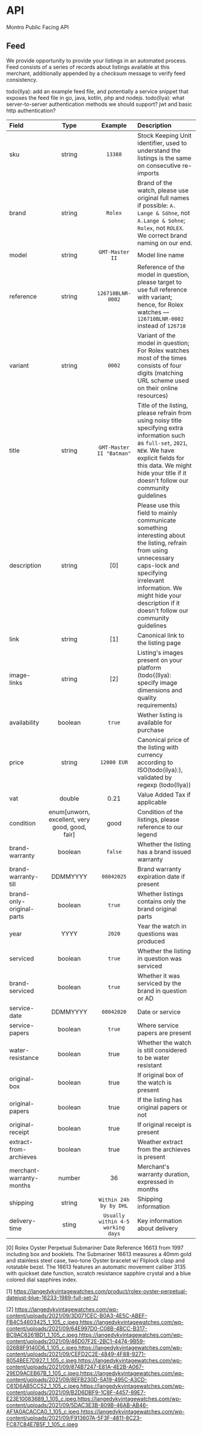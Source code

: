 # API
Montro Public Facing API

## Feed

We provide opportunity to provide your listings in an automated process. Feed consists of a series of records about listings available at this merchant, additionally appended by a checksum message to verify feed consistency.

todo(Ilya): add an example feed file, and potentially a service snippet that exposes the feed file in go, java, kotlin, php and nodejs.
todo(Ilya): what server-to-server authentication methods we should support? jwt and basic http authentication?

| Field                     | Type               | Example                            | Description       |
|:--------------------------|:------------------:|:----------------------------------:|:------------------|
| sku                       | string             | `13388`                            | Stock Keeping Unit identifier, used to understand the listings is the same on consecutive re-imports |
| brand                     | string             | `Rolex`                            | Brand of the watch, please use original full names if possible: `A. Lange & Söhne`, not `A.Lange & Sohne`; `Rolex`, not `ROLEX`. We correct brand naming on our end. |
| model                     | string             | `GMT-Master II`                    | Model line name |
| reference                 | string             | `126710BLNR-0002`                  | Reference of the model in question, please target to use full reference with variant; hence, for Rolex watches — `126710BLNR-0002` instead of `126710` |
| variant                   | string             | `0002`                             | Variant of the model in question; For Rolex watches most of the times consists of four digits (matching URL scheme used on their online resources) |
| title                     | string             | `GMT-Master II "Batman"`           | Title of the listing, please refrain from using noisy title specifying extra information such as `full-set`, `2021`, `NEW`. We have explicit fields for this data. We might hide your title if it doesn't follow our community guidelines |
| description               | string             | [0]                                | Please use this field to mainly communicate something interesting about the listing, refrain from using unnecessary caps-lock and specifying irrelevant information. We might hide your description if it doesn't follow our community guidelines |
| link                      | string             | [1]                                | Canonical link to the listing page |
| image-links               | string             | [2]                                | Listing's images present on your platform  (todo((Ilya): specify image dimensions and quality requirements)|
| availability              | boolean            | `true`                             | Wether listing is available for purchase |
| price                     | string             | `12000 EUR`                        | Canonical price of the listing with currency according to ISO(todo(ilya):), validated by regexp (todo(Ilya)) |
| vat                       | double             | 0.21                               | Value Added Tax if applicable |
| condition                 | enum[unworn, excellent, very good, good, fair] | good | Condition of the listings, please reference to our legend |
| brand-warranty            | boolean            | `false`                            | Whether the listing has a brand issued warranty |
| brand-warranty-till       | DDMMYYYY           | `08042025`                         | Brand warranty expiration date if present |
| brand-only-original-parts | boolean            | `true`                             | Whether listings contains only the brand original parts |
| year                      | YYYY               | `2020`                             | Year the watch in questions was produced |
| serviced                  | boolean            | `true`                             | Whether the listing in question was serviced |
| brand-serviced            | boolean            | `true`                             | Whether it was serviced by the brand in question or AD |
| service-date              | DDMMYYYY           | `08042020`                         | Date or service |
| service-papers            | boolean            | `true`                             | Where service papers are present |
| water-resistance          | boolean            | true                               | Whether the watch is still considered to be water resistant |
| original-box              | boolean            | true                               | If original box of the watch is present | 
| original-papers           | boolean            | true                               | If the listing has original papers or not| 
| original-receipt          | boolean            | true                               | If original receipt is present |
| extract-from-archieves    | boolean            | true                               | Weather extract from the archieves is present | 
| merchant-warranty-months  | number             | 36                                 | Merchant's warranty duration, expressed in months |
| shipping                  | string             | `Within 24h by by DHL`             | Shipping information |
| delivery-time             | sting              | `Usually within 4-5 working days`  | Key information about delivery |

[0] Rolex Oyster Perpetual Submariner Date Reference 16613 from 1997 including box and booklets. The Submariner 16613 measures a 40mm gold and stainless steel case, two-tone Oyster bracelet w/ Fliplock clasp and rotatable bezel. The 16613 features an automatic movement caliber 3135 with quickset date function, scratch resistance sapphire crystal and a blue colored dial sapphires index.

[1] https://langedykvintagewatches.com/product/rolex-oyster-perpetual-datejust-blue-16233-1989-full-set-2/

[2] https://langedykvintagewatches.com/wp-content/uploads/2021/09/3D071CEC-B0A3-4E5C-ABEF-FB4C54603425_1_105_c.jpeg,https://langedykvintagewatches.com/wp-content/uploads/2021/09/64E997D0-C08B-4BCC-B317-BC9AC6261BD1_1_105_c.jpeg,https://langedykvintagewatches.com/wp-content/uploads/2021/09/46D07F2E-2BC1-4474-9B59-026B8F9140D6_1_105_c.jpeg,https://langedykvintagewatches.com/wp-content/uploads/2021/09/CEFD2C2E-4849-4F88-9271-8054BEE7D927_1_105_c.jpeg,https://langedykvintagewatches.com/wp-content/uploads/2021/09/874B7247-E81A-4E2B-A067-29ED9ACEB67B_1_105_c.jpeg,https://langedykvintagewatches.com/wp-content/uploads/2021/09/8EFB230D-5A19-495C-A3CD-C61D6AB5CC52_1_105_c.jpeg,https://langedykvintagewatches.com/wp-content/uploads/2021/09/B2D6DBF9-1C8F-4457-89E7-E23E10083689_1_105_c.jpeg,https://langedykvintagewatches.com/wp-content/uploads/2021/09/5DAC3E3B-809B-46AB-AB46-AF1A0ACACCA0_1_105_c.jpeg,https://langedykvintagewatches.com/wp-content/uploads/2021/09/F913607A-5F3F-4811-8C23-FC87C84E7B5F_1_105_c.jpeg
